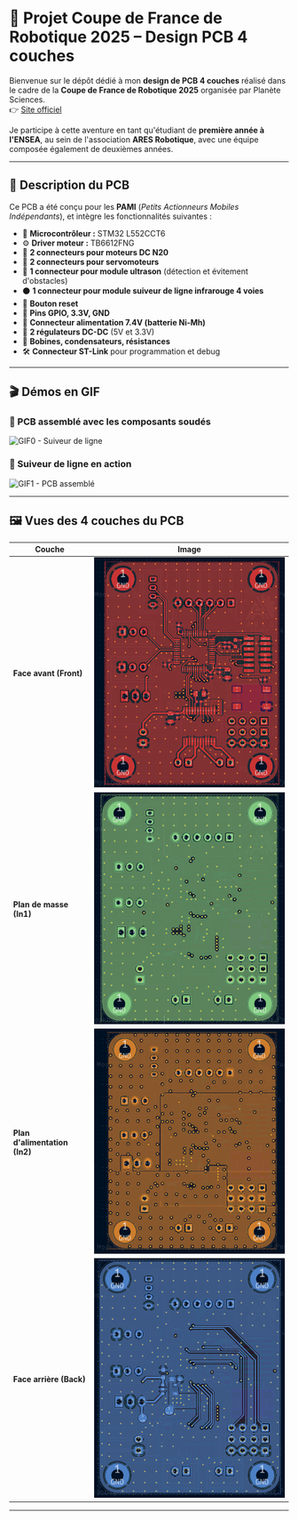 # 🤖 Projet Coupe de France de Robotique 2025 – Design PCB 4 couches

Bienvenue sur le dépôt dédié à mon **design de PCB 4 couches** réalisé dans le cadre de la **Coupe de France de Robotique 2025** organisée par Planète Sciences.  
👉 [Site officiel](https://www.coupederobotique.fr/)

Je participe à cette aventure en tant qu'étudiant de **première année à l'ENSEA**, au sein de l'association **ARES Robotique**, avec une équipe composée également de deuxièmes années.

---

## 🧩 Description du PCB

Ce PCB a été conçu pour les **PAMI** (*Petits Actionneurs Mobiles Indépendants*), et intègre les fonctionnalités suivantes :

- 🧠 **Microcontrôleur :** STM32 L552CCT6
- ⚙️ **Driver moteur :** TB6612FNG
- 🚗 **2 connecteurs pour moteurs DC N20**
- 🔁 **2 connecteurs pour servomoteurs**
- 🧭 **1 connecteur pour module ultrason** (détection et évitement d'obstacles)
- ⚫ **1 connecteur pour module suiveur de ligne infrarouge 4 voies**
- 🔘 **Bouton reset**
- 🔌 **Pins GPIO, 3.3V, GND**
- 🔋 **Connecteur alimentation 7.4V (batterie Ni-Mh)**
- 🔧 **2 régulateurs DC-DC** (5V et 3.3V)
- 🔁 **Bobines, condensateurs, résistances**
- 🛠️ **Connecteur ST-Link** pour programmation et debug

---

## 🎬 Démos en GIF

### 🔩 PCB assemblé avec les composants soudés
![GIF0 - Suiveur de ligne](Ressources/GIF0.gif)

### 🚗 Suiveur de ligne en action
![GIF1 - PCB assemblé](Ressources/GIF1.gif)

---

## 🖼️ Vues des 4 couches du PCB

| Couche | Image |
|--------|-------|
| **Face avant (Front)** | ![Front](Ressources/Front.png) |
| **Plan de masse (In1)** | ![In1](Ressources/In1.png) |
| **Plan d'alimentation (In2)** | ![In2](Ressources/In2.png) |
| **Face arrière (Back)** | ![Back](Ressources/Back.png) |

---





